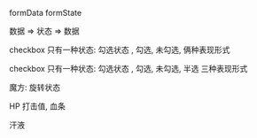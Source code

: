 formData  formState

数据  => 状态 => 数据

checkbox 只有一种状态: 勾选状态 , 勾选, 未勾选, 俩种表现形式

checkbox 只有一种状态: 勾选状态 , 勾选, 未勾选, 半选 三种表现形式

魔方: 旋转状态


HP  打击值, 血条

汗液